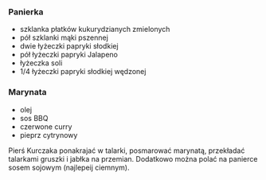 ### Panierka
* szklanka płatków kukurydzianych zmielonych
* pół szklanki mąki pszennej
* dwie łyżeczki papryki słodkiej
* pół łyżeczki papryki Jalapeno
* łyżeczka soli
* 1/4 łyżeczki papryki słodkiej wędzonej

### Marynata
* olej
* sos BBQ
* czerwone curry
* pieprz cytrynowy

Pierś Kurczaka ponakrajać w talarki, posmarować marynatą, przekładać talarkami gruszki i jabłka na przemian. Dodatkowo można polać na panierce sosem sojowym (najlepeij ciemnym).
